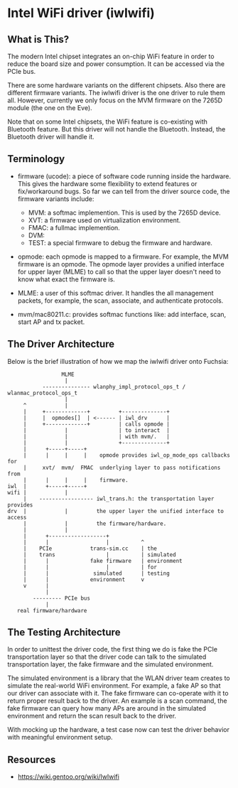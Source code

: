 # Intel WiFi driver (iwlwifi)

## What is This?

The modern Intel chipset integrates an on-chip WiFi feature in order to reduce
the board size and power consumption. It can be accessed via the PCIe bus.

There are some hardware variants on the different chipsets. Also there are
different firmware variants. The iwlwifi driver is the one driver to rule
them all. However, currently we only focus on the MVM firmware on the 7265D
module (the one on the Eve).

Note that on some Intel chipsets, the WiFi feature is co-existing with
Bluetooth feature. But this driver will not handle the Bluetooth. Instead,
the Bluetooth driver will handle it.

## Terminology

- firmware (ucode): a piece of software code running inside the hardware.
  This gives the hardware some flexibility to extend features or
  fix/workaround bugs. So far we can tell from the driver source
  code, the firmware variants include:

  - MVM: a softmac implemention. This is used by the 7265D device.
  - XVT: a firmware used on virtualization environment.
  - FMAC: a fullmac implemention.
  - DVM:
  - TEST: a special firmware to debug the firmware and hardware.

- opmode: each opmode is mapped to a firmware. For example, the MVM firmware
  is an opmode. The opmode layer provides a unified interface for upper layer
  (MLME) to call so that the upper layer doesn't need to know what exact the
  firmware is.

- MLME: a user of this softmac driver. It handles the all management packets,
  for example, the scan, associate, and authenticate protocols.

- mvm/mac80211.c: provides softmac functions like: add interface, scan, start
  AP and tx packet.

## The Driver Architecture

Below is the brief illustration of how we map the iwlwifi driver onto Fuchsia:

```
                 MLME
                  |
           --------------- wlanphy_impl_protocol_ops_t / wlanmac_protocol_ops_t
                  |
     ^            |
     |     +-------------+         +--------------+
     |     |  opmodes[]  | <------ | iwl_drv      |
     |     +-------------+         | calls opmode |
     |            |                | to interact  |
     |            |                | with mvm/.   |
     |            |                +--------------+
     |      +-----+-----+
     |      |     |     |    opmode provides iwl_op_mode_ops callbacks for
     |     xvt/  mvm/  FMAC  underlying layer to pass notifications from
     |      |     |     |    firmware.
iwl  |      +-----+-----+
wifi |            |
     |    ----------------- iwl_trans.h: the transportation layer provides
drv  |            |         the upper layer the unified interface to access
     |            |         the firmware/hardware.
     |            |
     |      +------------------+
     |      |                  |          ^
     |    PCIe            trans-sim.cc    | the
     |    trans                |          | simulated
     |      |             fake firmware   | environment
     |      |                  |          | for
     |      |              simulated      | testing
     |      |             environment     v
     v      |
            |
        --------- PCIe bus
            |
   real firmware/hardware
```

## The Testing Architecture

In order to unittest the driver code, the first thing we do is fake the PCIe
transportation layer so that the driver code can talk to the simulated
transportation layer, the fake firmware and the simulated environment.

The simulated environment is a library that the WLAN driver team creates to
simulate the real-world WiFi environment. For example, a fake AP so that our
driver can associate with it. The fake firmware can co-operate with it to
return proper result back to the driver. An example is a scan command, the fake
firmware can query how many APs are around in the simulated environment and
return the scan result back to the driver.

With mocking up the hardware, a test case now can test the driver behavior with
meaningful environment setup.

## Resources

- https://wiki.gentoo.org/wiki/Iwlwifi